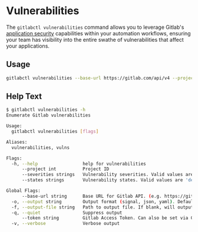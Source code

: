 # Vulnerabilities

The `gitlabctl vulnerabilities` command allows you to leverage Gitlab's [application security](https://docs.gitlab.com/ee/user/application_security/) capabilities within your automation workflows, ensuring your team has visibility into the entire swathe of vulnerabilities that affect your applications.

## Usage

```bash
gitlabctl vulnerabilities --base-url https://gitlab.com/api/v4 --project <project id> --output json
```

## Help Text

```bash
$ gitlabctl vulnerabilities -h
Enumerate Gitlab vulnerabilities

Usage:
  gitlabctl vulnerabilities [flags]

Aliases:
  vulnerabilities, vulns

Flags:
  -h, --help                 help for vulnerabilities
      --project int          Project ID
      --severities strings   Vulnerability severities. Valid values are 'unknown', 'info', 'low', 'medium', 'high', 'critical'.
      --states strings       Vulnerability states. Valid values are 'detected', 'dismissed', 'resolved'. If no values are provided, 'detected' will be used by default.

Global Flags:
      --base-url string      Base URL for Gitlab API. (e.g. https://gitlab.com/api/v4)
  -o, --output string        Output format (signal, json, yaml). Default value is signal (default "signal")
  -f, --output-file string   Path to output file. If blank, will output to STDOUT
  -q, --quiet                Suppress output
      --token string         Gitlab Access Token. Can also be set via GITLAB_TOKEN environment variable
  -v, --verbose              Verbose output
```
